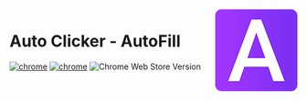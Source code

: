 <!-- markdownlint-disable-next-line no-inline-html-->
<img src="static/favicons/favicon144.png" align="right" alt="">

# Auto Clicker - AutoFill

[![chrome][img-chrome]][link-chrome]
[![chrome][img-chrome-users]][link-chrome]
![Chrome Web Store Version](https://img.shields.io/chrome-web-store/v/iapifmceeokikomajpccajhjpacjmibe)


[img-chrome-users]:https://img.shields.io/chrome-web-store/users/iapifmceeokikomajpccajhjpacjmibe

[img-chrome]:https://img.shields.io/chrome-web-store/stars/iapifmceeokikomajpccajhjpacjmibe?label=chrome&logo=googlechrome&logoColor=white
[link-chrome]:https://chrome.google.com/webstore/detail/auto-clicker-autofill/iapifmceeokikomajpccajhjpacjmibe
